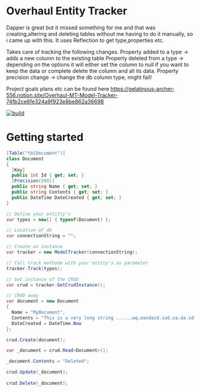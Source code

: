 # Overhaul Entity Tracker

Dapper is great but it missed something for me and that was creating,altering and deleting tables without me having to do it manually, so i came up with this.
It uses Reflection to get type,properties etc.

Takes care of tracking the following changes.
Property added to a type -> adds a new column to the existing table
Property deleted from a type -> depending on the options it will either set the column to null if you want to keep the data or complete delete the column and all its data.
Property precision change -> change the db column type, might fail!
 
Project goals plans etc can be found here
https://gelatinous-archer-556.notion.site/Overhaul-MT-Model-Tracker-74fb2ce6fe324a9f923e8be862a36698

[![build](https://github.com/DutchJavaDev/Overhaul/actions/workflows/dotnet.yml/badge.svg)](https://github.com/DutchJavaDev/Overhaul/actions/workflows/dotnet.yml)

# Getting started
```csharp
[Table("tblDocument")]
class Document 
{
  [Key]
  public int Id { get; set; }
  [Precision(500)]
  public string Name { get; set; }
  public string Contents { get; set; }
  public DateTime DateCreated { get; set; }
}

// Define your entitty's
var types = new[] { typeof(Document) };

// Location of db
var connectionString = "";

// Create an instance
var tracker = new ModelTracker(connectionString);

// Call track methode with your entity's as parameter
tracker.Track(types);

// Get instance of the CRUD 
var crud = tracker.GetCrudInstance();

// CRUD away
var document = new Document
{
  Name = "MyDocument",
  Contents = "This is a very long string ......wq.easdasd.sad.sa.da.sd.sad.asdsa.das. I'm done typing..",
  DateCreated = DateTime.Now
};

crud.Create(document);

var _document = crud.Read<Document>();

_document.Contents = "Deleted";

crud.Update(_document);
            
crud.Delete(_document);
```
